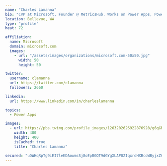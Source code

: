 ```yaml
---
name: "Charles Lamanna"
bio: "CVP at Microsoft, Founder @ MetricsHub. Works on Power Apps, Power Automate, Power Virtual Agent, Common Data Service and Dynamics 365."
location: Bellevue, WA
type: "profile"
heat: 72

affiliation:
  name: Microsoft
  domain: microsoft.com
  images:
    - url: "/assets/images/organizations/microsoft.com-50x50.jpg"
      width: 50
      height: 50

twitter:
  username: clamanna
  url: https://twitter.com/clamanna
  followers: 2660

linkedin:
  url: https://www.linkedin.com/in/charleslamanna

topics:
  - Power Apps

images:
  - url: https://pbs.twimg.com/profile_images/1263202626922876928/g6qGbHZ-_400x400.jpg
    width: 400
    height: 400
    isCached: true
    title: "Charles Lamanna"

secured: "uDWHqRpTg9iEI7leKDAowmsSj8oEpBGQT9dGYgXLAP0ZIqxrdHXBcoWByjxZCSN0R4WPQXl4x7EGqNapt4+bkF0GaDZq2V/DCjWqUbYEvKNiTehdMwjO1RS1P1Pcr3/iVdseubhq88LC/7yY+AY4UzUq8/HaSBqxCZ03yqa6JCQxcI405ZYL35g75GRPVANcJNpLHX6NwpE/cg11wharjusasUZ0KjOLjlM/zgRrHGWpPG8kp6VUT8I/tIPJoOGfnHODjdwOwfKyZeDyL6F3oSVoo9y346ir9NrOv/DGwutdTo1+HglFwpg1i6MjH9/bPJwph48P/cDAPifhXRCVAn2IrLDFwjj8ijW5Z0M66g5z7JQvFd9TvYl52INu3K/L0jW342rD+zp26E6IAxbRHEuMcNPzBM0d5N8maioDjHU=;DlByFL6lCWMYO0xoBYXW+g=="
---
```


